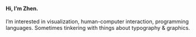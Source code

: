 #### Hi, I’m Zhen.

I’m interested in visualization, human-computer interaction, programming languages. Sometimes tinkering with things about typography & graphics.

